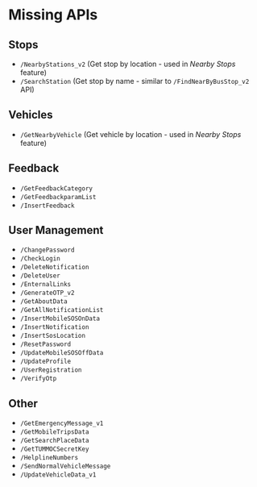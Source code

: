 # Missing APIs

## Stops

- `/NearbyStations_v2` (Get stop by location - used in *Nearby Stops* feature)
- `/SearchStation` (Get stop by name - similar to `/FindNearByBusStop_v2` API)

## Vehicles

- `/GetNearbyVehicle` (Get vehicle by location - used in *Nearby Stops* feature)

## Feedback

- `/GetFeedbackCategory`
- `/GetFeedbackparamList`
- `/InsertFeedback`

## User Management

- `/ChangePassword`
- `/CheckLogin`
- `/DeleteNotification`
- `/DeleteUser`
- `/EnternalLinks`
- `/GenerateOTP_v2`
- `/GetAboutData`
- `/GetAllNotificationList`
- `/InsertMobileSOSOnData`
- `/InsertNotification`
- `/InsertSosLocation`
- `/ResetPassword`
- `/UpdateMobileSOSOffData`
- `/UpdateProfile`
- `/UserRegistration`
- `/VerifyOtp`

## Other

- `/GetEmergencyMessage_v1`
- `/GetMobileTripsData`
- `/GetSearchPlaceData`
- `/GetTUMMOCSecretKey`
- `/HelplineNumbers`
- `/SendNormalVehicleMessage`
- `/UpdateVehicleData_v1`

